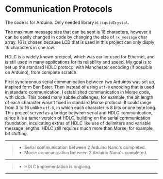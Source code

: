 # Communication Protocols

The code is for Arduino. Only needed library is `LiquidCrystal`.

The maximum message size that can be sent is 16 characters, however it can be easily changed in code by changing the size of `rx_message` char array. 16 is chosen because LCD that is used in this project can only disply 16 characters in one row.

HDLC is a widely known protocol, which was earlier used for Ethernet, and is still used in many applications for its reliability and speed. My goal is to set up the standard HDLC protocol with Manchester encoding (if possible on Arduino), from complete scratch.

First synchronous serial communication between two Arduinos was set up, inspired form Ben Eater. Then instead of using `utf-8` encoding that is used in standard communication, I established communication in Morse code, with clock. This posed many subtle challenges, for example, the bit length of each character wasn't fixed in standard Morse protocol. It could range from 3 to 16 unlike `utf-8`, in which each character is 8 bits or one byte long. This project served as a bridge between serial and HDLC communication, since it is a tamer version of HDLC, building on the serial communication foundation, inculcating extras of HDLC like use of delimiters and variable message lengths. HDLC still requires much more than Morse, for example, bit stuffing.

---
> * Serial communication between 2 Arduino Nano's completed.
> * Morse communication between 2 Arduino Nano's completed.
---
> * HDLC implementation is ongiong.
---
